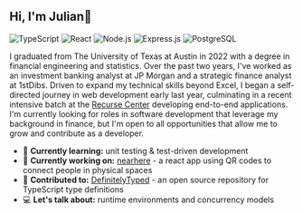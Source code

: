 ## Hi, I'm Julian👋
![TypeScript](https://img.shields.io/badge/TypeScript-007ACC?logo=typescript&logoColor=white)
![React](https://img.shields.io/badge/React-61DAFB?logo=react&logoColor=black)
![Node.js](https://img.shields.io/badge/Node.js-339933?logo=node.js&logoColor=white)
![Express.js](https://img.shields.io/badge/Express.js-000000?logo=express&logoColor=white)
![PostgreSQL](https://img.shields.io/badge/PostgreSQL-336791?logo=postgresql&logoColor=white)

I graduated from The University of Texas at Austin in 2022 with a degree in financial engineering and statistics. Over the past two years, I've worked as an investment banking analyst at JP Morgan and a strategic finance analyst at 1stDibs. Driven to expand my technical skills beyond Excel, I began a self-directed journey in web development early last year, culminating in a recent intensive batch at the [Recurse Center](https://www.recurse.com/) developing end-to-end applications. I'm currently looking for roles in software development that leverage my background in finance, but I'm open to all opportunities that allow me to grow and contribute as a developer.

- 🧠 **Currently learning:** unit testing & test-driven development
- 🔨 **Currently working on:** [nearhere](https://github.com/jordaz14/geo-journal-react-app) - a react app using QR codes to connect people in physical spaces
- 🤝 **Contributed to:** [DefinitelyTyped](https://github.com/DefinitelyTyped/DefinitelyTyped/pull/70423) - an open source repository for TypeScript type definitions
- 💻 **Let's talk about:** runtime environments and concurrency models

